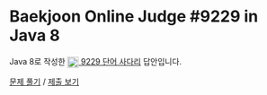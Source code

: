 # Baekjoon Online Judge #9229 in Java 8
Java 8로 작성한 [<img src="https://static.solved.ac/tier_small/5.svg" height="20" align="center">
9229 단어 사다리](https://www.acmicpc.net/problem/9229) 답안입니다.

[문제 풀기](https://www.acmicpc.net/problem/9229) /
[제출 보기](https://www.acmicpc.net/source/86848685)
